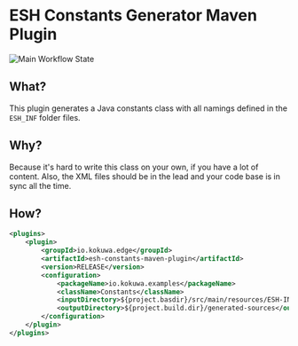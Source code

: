 # ESH Constants Generator Maven Plugin

![Main Workflow State](https://github.com/kokuwaio/esh-constants-maven-plugin/workflows/Main/badge.svg)

## What?

This plugin generates a Java constants class with all namings defined in the `ESH_INF` folder files.

## Why?

Because it's hard to write this class on your own, if you have a lot of content. Also, the XML files should be
in the lead and your code base is in sync all the time.

## How?

```xml
<plugins>
	<plugin>
		<groupId>io.kokuwa.edge</groupId>
		<artifactId>esh-constants-maven-plugin</artifactId>
		<version>RELEASE</version>
		<configuration>
			<packageName>io.kokuwa.examples</packageName>
			<className>Constants</className>
			<inputDirectory>${project.basdir}/src/main/resources/ESH-INF</inputDirectory>
			<outputDirectory>${project.build.dir}/generated-sources</outputDirectory>
		</configuration>
	</plugin>
</plugins>
```